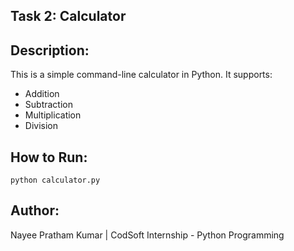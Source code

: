 ## Task 2: Calculator

## Description:
This is a simple command-line calculator in Python. It supports:
- Addition
- Subtraction
- Multiplication
- Division

## How to Run:
```
python calculator.py
```

## Author:
Nayee Pratham Kumar | CodSoft Internship - Python Programming
